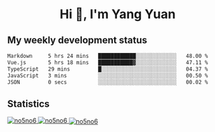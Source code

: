 <h1 align="center">Hi 👋, I'm Yang Yuan</h1>


## My weekly development status
<!--START_SECTION:waka-->

```txt
Markdown     5 hrs 24 mins   ████████████░░░░░░░░░░░░░   48.00 %
Vue.js       5 hrs 18 mins   ███████████▓░░░░░░░░░░░░░   47.11 %
TypeScript   29 mins         █░░░░░░░░░░░░░░░░░░░░░░░░   04.37 %
JavaScript   3 mins          ░░░░░░░░░░░░░░░░░░░░░░░░░   00.50 %
JSON         0 secs          ░░░░░░░░░░░░░░░░░░░░░░░░░   00.02 %
```

<!--END_SECTION:waka-->

## Statistics
<a href="https://github.com/anuraghazra/github-readme-stats">
  <img src="https://github-readme-stats.vercel.app/api/top-langs/?username=no5no6&theme=dracula" alt="no5no6">
</a>
<a href="https://github.com/anuraghazra/github-readme-stats">
  <img src="https://github-readme-stats.vercel.app/api?username=no5no6&show_icons=true&theme=dracula&line_height=40" alt="no5no6">
</a>
<a href="https://github.com/anuraghazra/github-readme-stats">
  <img align="center" src="https://github-readme-streak-stats.herokuapp.com/?user=no5no6&theme=dracula" alt="no5no6" />
</a>